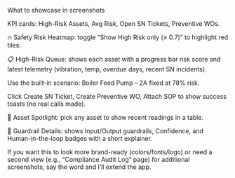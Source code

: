 What to showcase in screenshots

KPI cards: High-Risk Assets, Avg Risk, Open SN Tickets, Preventive WOs.

🔥 Safety Risk Heatmap: toggle “Show High Risk only (≥ 0.7)” to highlight red tiles.

📋 High-Risk Queue: shows each asset with a progress bar risk score and latest telemetry (vibration, temp, overdue days, recent SN incidents).

Use the built-in scenario: Boiler Feed Pump – 2A fixed at 78% risk.

Click Create SN Ticket, Create Preventive WO, Attach SOP to show success toasts (no real calls made).

🔎 Asset Spotlight: pick any asset to show recent readings in a table.

🧩 Guardrail Details: shows Input/Output guardrails, Confidence, and Human-in-the-loop badges with a short explainer.

If you want this to look more brand-ready (colors/fonts/logo) or need a second view (e.g., “Compliance Audit Log” page) for additional screenshots, say the word and I’ll extend the app.
